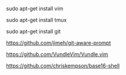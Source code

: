 sudo apt-get install vim

sudo apt-get install tmux

sudo apt-get install git

https://github.com/jimeh/git-aware-prompt

https://github.com/VundleVim/Vundle.vim

https://github.com/chriskempson/base16-shell

